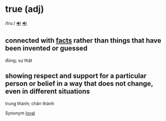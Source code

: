 # true (adj)

/truː/ [🔊](https://www.oxfordlearnersdictionaries.com/media/english/uk_pron/t/tru/true_/true__gb_1.mp3) [🔊](https://www.oxfordlearnersdictionaries.com/media/english/us_pron/t/tru/true_/true__us_1.mp3)

## connected with [facts](../f/fact-n.md#a-thing-that-is-known-to-be-true-especially-when-it-can-be-proved) rather than things that have been invented or guessed

đúng; sự thật

## showing respect and support for a particular person or belief in a way that does not change, even in different situations

trung thành; chân thành

Synonym [loyal](../l/loyal-adj.md#remaining-constant-in-your-support-for-somebodysomething)
